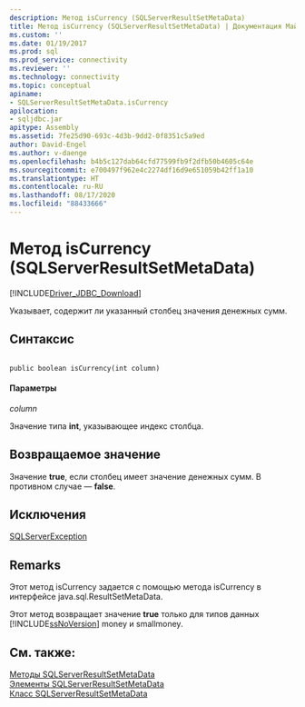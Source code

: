 ```yaml
---
description: Метод isCurrency (SQLServerResultSetMetaData)
title: Метод isCurrency (SQLServerResultSetMetaData) | Документация Майкрософт
ms.custom: ''
ms.date: 01/19/2017
ms.prod: sql
ms.prod_service: connectivity
ms.reviewer: ''
ms.technology: connectivity
ms.topic: conceptual
apiname:
- SQLServerResultSetMetaData.isCurrency
apilocation:
- sqljdbc.jar
apitype: Assembly
ms.assetid: 7fe25d90-693c-4d3b-9dd2-0f8351c5a9ed
author: David-Engel
ms.author: v-daenge
ms.openlocfilehash: b4b5c127dab64cfd77599fb9f2dfb50b4605c64e
ms.sourcegitcommit: e700497f962e4c2274df16d9e651059b42ff1a10
ms.translationtype: HT
ms.contentlocale: ru-RU
ms.lasthandoff: 08/17/2020
ms.locfileid: "88433666"
---
```

# <a name="iscurrency-method-sqlserverresultsetmetadata"></a>Метод isCurrency (SQLServerResultSetMetaData)
[!INCLUDE[Driver_JDBC_Download](../../../includes/driver_jdbc_download.md)]

  Указывает, содержит ли указанный столбец значения денежных сумм.  
  
## <a name="syntax"></a>Синтаксис  
  
```  
  
public boolean isCurrency(int column)  
```  
  
#### <a name="parameters"></a>Параметры  
 *column*  
  
 Значение типа **int**, указывающее индекс столбца.  
  
## <a name="return-value"></a>Возвращаемое значение  
 Значение **true**, если столбец имеет значение денежных сумм. В противном случае — **false**.  
  
## <a name="exceptions"></a>Исключения  
 [SQLServerException](../../../connect/jdbc/reference/sqlserverexception-class.md)  
  
## <a name="remarks"></a>Remarks  
 Этот метод isCurrency задается с помощью метода isCurrency в интерфейсе java.sql.ResultSetMetaData.  
  
 Этот метод возвращает значение **true** только для типов данных [!INCLUDE[ssNoVersion](../../../includes/ssnoversion-md.md)] money и smallmoney.  
  
## <a name="see-also"></a>См. также:  
 [Методы SQLServerResultSetMetaData](../../../connect/jdbc/reference/sqlserverresultsetmetadata-methods.md)   
 [Элементы SQLServerResultSetMetaData](../../../connect/jdbc/reference/sqlserverresultsetmetadata-members.md)   
 [Класс SQLServerResultSetMetaData](../../../connect/jdbc/reference/sqlserverresultsetmetadata-class.md)  
  
  
